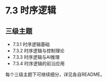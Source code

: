 # 7.3 时序逻辑

## 三级主题

- 7.3.1 时序逻辑基础
- 7.3.2 时序逻辑与控制理论
- 7.3.3 时序逻辑与AI推理
- 7.3.4 时序逻辑的前沿应用

每个三级主题下可继续细分，详见各自README。

